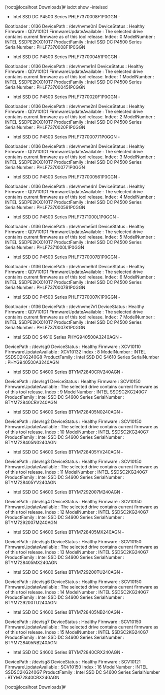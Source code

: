 [root@localhost Downloads]# isdct show -intelssd

- Intel SSD DC P4500 Series PHLF7370008F1P0GGN -

Bootloader : 0136
DevicePath : /dev/nvme0n1
DeviceStatus : Healthy
Firmware : QDV101D1
FirmwareUpdateAvailable : The selected drive contains current firmware as of this tool release.
Index : 0
ModelNumber : INTEL SSDPE2KX010T7
ProductFamily : Intel SSD DC P4500 Series
SerialNumber : PHLF7370008F1P0GGN

- Intel SSD DC P4500 Series PHLF737000451P0GGN -

Bootloader : 0136
DevicePath : /dev/nvme1n1
DeviceStatus : Healthy
Firmware : QDV101D1
FirmwareUpdateAvailable : The selected drive contains current firmware as of this tool release.
Index : 1
ModelNumber : INTEL SSDPE2KX010T7
ProductFamily : Intel SSD DC P4500 Series
SerialNumber : PHLF737000451P0GGN

- Intel SSD DC P4500 Series PHLF7370020F1P0GGN -

Bootloader : 0136
DevicePath : /dev/nvme2n1
DeviceStatus : Healthy
Firmware : QDV101D1
FirmwareUpdateAvailable : The selected drive contains current firmware as of this tool release.
Index : 2
ModelNumber : INTEL SSDPE2KX010T7
ProductFamily : Intel SSD DC P4500 Series
SerialNumber : PHLF7370020F1P0GGN

- Intel SSD DC P4500 Series PHLF737000771P0GGN -

Bootloader : 0136
DevicePath : /dev/nvme3n1
DeviceStatus : Healthy
Firmware : QDV101D1
FirmwareUpdateAvailable : The selected drive contains current firmware as of this tool release.
Index : 3
ModelNumber : INTEL SSDPE2KX010T7
ProductFamily : Intel SSD DC P4500 Series
SerialNumber : PHLF737000771P0GGN

- Intel SSD DC P4500 Series PHLF737000561P0GGN -

Bootloader : 0136
DevicePath : /dev/nvme4n1
DeviceStatus : Healthy
Firmware : QDV101D1
FirmwareUpdateAvailable : The selected drive contains current firmware as of this tool release.
Index : 4
ModelNumber : INTEL SSDPE2KX010T7
ProductFamily : Intel SSD DC P4500 Series
SerialNumber : PHLF737000561P0GGN

- Intel SSD DC P4500 Series PHLF7371000L1P0GGN -

Bootloader : 0136
DevicePath : /dev/nvme5n1
DeviceStatus : Healthy
Firmware : QDV101D1
FirmwareUpdateAvailable : The selected drive contains current firmware as of this tool release.
Index : 5
ModelNumber : INTEL SSDPE2KX010T7
ProductFamily : Intel SSD DC P4500 Series
SerialNumber : PHLF7371000L1P0GGN

- Intel SSD DC P4500 Series PHLF7370007B1P0GGN -

Bootloader : 0136
DevicePath : /dev/nvme6n1
DeviceStatus : Healthy
Firmware : QDV101D1
FirmwareUpdateAvailable : The selected drive contains current firmware as of this tool release.
Index : 6
ModelNumber : INTEL SSDPE2KX010T7
ProductFamily : Intel SSD DC P4500 Series
SerialNumber : PHLF7370007B1P0GGN

- Intel SSD DC P4500 Series PHLF7370007K1P0GGN -

Bootloader : 0136
DevicePath : /dev/nvme7n1
DeviceStatus : Healthy
Firmware : QDV101D1
FirmwareUpdateAvailable : The selected drive contains current firmware as of this tool release.
Index : 7
ModelNumber : INTEL SSDPE2KX010T7
ProductFamily : Intel SSD DC P4500 Series
SerialNumber : PHLF7370007K1P0GGN

- Intel SSD DC S4610 Series PHYG940500A3240AGN -

DevicePath : /dev/sg0
DeviceStatus : Healthy
Firmware : XCV10110
FirmwareUpdateAvailable : XCV10132
Index : 8
ModelNumber : INTEL SSDSC2KG240G8
ProductFamily : Intel SSD DC S4610 Series
SerialNumber : PHYG940500A3240AGN

- Intel SSD DC S4600 Series BTYM72840CRV240AGN -

DevicePath : /dev/sg1
DeviceStatus : Healthy
Firmware : SCV10150
FirmwareUpdateAvailable : The selected drive contains current firmware as of this tool release.
Index : 9
ModelNumber : INTEL SSDSC2KG240G7
ProductFamily : Intel SSD DC S4600 Series
SerialNumber : BTYM72840CRV240AGN

- Intel SSD DC S4600 Series BTYM728405N0240AGN -

DevicePath : /dev/sg2
DeviceStatus : Healthy
Firmware : SCV10150
FirmwareUpdateAvailable : The selected drive contains current firmware as of this tool release.
Index : 10
ModelNumber : INTEL SSDSC2KG240G7
ProductFamily : Intel SSD DC S4600 Series
SerialNumber : BTYM728405N0240AGN

- Intel SSD DC S4600 Series BTYM728405YV240AGN -

DevicePath : /dev/sg3
DeviceStatus : Healthy
Firmware : SCV10150
FirmwareUpdateAvailable : The selected drive contains current firmware as of this tool release.
Index : 11
ModelNumber : INTEL SSDSC2KG240G7
ProductFamily : Intel SSD DC S4600 Series
SerialNumber : BTYM728405YV240AGN

- Intel SSD DC S4600 Series BTYM7292007M240AGN -

DevicePath : /dev/sg4
DeviceStatus : Healthy
Firmware : SCV10150
FirmwareUpdateAvailable : The selected drive contains current firmware as of this tool release.
Index : 12
ModelNumber : INTEL SSDSC2KG240G7
ProductFamily : Intel SSD DC S4600 Series
SerialNumber : BTYM7292007M240AGN

- Intel SSD DC S4600 Series BTYM728405MX240AGN -

DevicePath : /dev/sg5
DeviceStatus : Healthy
Firmware : SCV10150
FirmwareUpdateAvailable : The selected drive contains current firmware as of this tool release.
Index : 13
ModelNumber : INTEL SSDSC2KG240G7
ProductFamily : Intel SSD DC S4600 Series
SerialNumber : BTYM728405MX240AGN

- Intel SSD DC S4600 Series BTYM729200TU240AGN -

DevicePath : /dev/sg6
DeviceStatus : Healthy
Firmware : SCV10150
FirmwareUpdateAvailable : The selected drive contains current firmware as of this tool release.
Index : 14
ModelNumber : INTEL SSDSC2KG240G7
ProductFamily : Intel SSD DC S4600 Series
SerialNumber : BTYM729200TU240AGN

- Intel SSD DC S4600 Series BTYM728405NB240AGN -

DevicePath : /dev/sg7
DeviceStatus : Healthy
Firmware : SCV10150
FirmwareUpdateAvailable : The selected drive contains current firmware as of this tool release.
Index : 15
ModelNumber : INTEL SSDSC2KG240G7
ProductFamily : Intel SSD DC S4600 Series
SerialNumber : BTYM728405NB240AGN

- Intel SSD DC S4600 Series BTYM72840CRX240AGN -

DevicePath : /dev/sg8
DeviceStatus : Healthy
Firmware : SCV10121
FirmwareUpdateAvailable : SCV10150
Index : 16
ModelNumber : INTEL SSDSC2KG240G7
ProductFamily : Intel SSD DC S4600 Series
SerialNumber : BTYM72840CRX240AGN

[root@localhost Downloads]#
